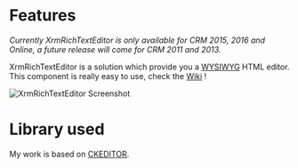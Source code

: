 # Features
*Currently XrmRichTextEditor is only available for CRM 2015, 2016 and Online, a future release will come for CRM 2011 and 2013.*

XrmRichTextEditor is a solution which provide you a [WYSIWYG](https://en.wikipedia.org/wiki/WYSIWYG) HTML editor. 
This component is really easy to use, check the [Wiki](https://github.com/BackToTheCrm/XrmRichTextEditor/wiki) !

![XrmRichTextEditor Screenshot](https://raw.githubusercontent.com/wiki/BackToTheCrm/XrmRichTextEditor/XrmRichTextEditor.png)

# Library used
My work is based on [CKEDITOR](http://ckeditor.com/).
